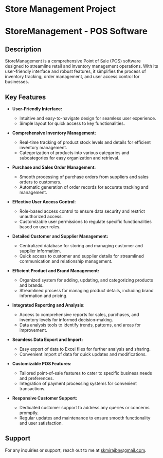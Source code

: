 # Store Management Project

# StoreManagement - POS Software

## Description

StoreManagement is a comprehensive Point of Sale (POS) software designed to streamline retail and inventory management operations. With its user-friendly interface and robust features, it simplifies the process of inventory tracking, order management, and user access control for businesses.

## Key Features

- **User-Friendly Interface:**

  - Intuitive and easy-to-navigate design for seamless user experience.
  - Simple layout for quick access to key functionalities.

- **Comprehensive Inventory Management:**

  - Real-time tracking of product stock levels and details for efficient inventory management.
  - Categorization of products into various categories and subcategories for easy organization and retrieval.

- **Purchase and Sales Order Management:**

  - Smooth processing of purchase orders from suppliers and sales orders to customers.
  - Automatic generation of order records for accurate tracking and management.

- **Effective User Access Control:**

  - Role-based access control to ensure data security and restrict unauthorized access.
  - Customizable user permissions to regulate specific functionalities based on user roles.

- **Detailed Customer and Supplier Management:**

  - Centralized database for storing and managing customer and supplier information.
  - Quick access to customer and supplier details for streamlined communication and relationship management.

- **Efficient Product and Brand Management:**

  - Organized system for adding, updating, and categorizing products and brands.
  - Streamlined process for managing product details, including brand information and pricing.

- **Integrated Reporting and Analysis:**

  - Access to comprehensive reports for sales, purchases, and inventory levels for informed decision-making.
  - Data analysis tools to identify trends, patterns, and areas for improvement.

- **Seamless Data Export and Import:**

  - Easy export of data to Excel files for further analysis and sharing.
  - Convenient import of data for quick updates and modifications.

- **Customizable POS Features:**

  - Tailored point-of-sale features to cater to specific business needs and preferences.
  - Integration of payment processing systems for convenient transactions.

- **Responsive Customer Support:**
  - Dedicated customer support to address any queries or concerns promptly.
  - Regular updates and maintenance to ensure smooth functionality and user satisfaction.

## Support

For any inquiries or support, reach out to me at [skmirajbn@gmail.com](mailto:skmirajbn@gmail.com).
